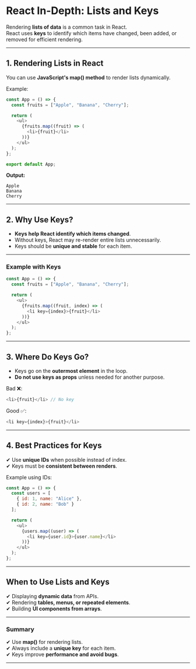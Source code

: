 
#  React In-Depth: Lists and Keys

Rendering **lists of data** is a common task in React.  
React uses **keys** to identify which items have changed, been added, or removed for efficient rendering.

---

## **1. Rendering Lists in React**
You can use **JavaScript's map() method** to render lists dynamically.

Example:
```javascript
const App = () => {
  const fruits = ["Apple", "Banana", "Cherry"];

  return (
    <ul>
      {fruits.map((fruit) => (
        <li>{fruit}</li>
      ))}
    </ul>
  );
};

export default App;
```

**Output:**
```
Apple
Banana
Cherry
```

---

## **2. Why Use Keys?**
- **Keys help React identify which items changed**.
- Without keys, React may re-render entire lists unnecessarily.
- Keys should be **unique and stable** for each item.

---

###  Example with Keys
```javascript
const App = () => {
  const fruits = ["Apple", "Banana", "Cherry"];

  return (
    <ul>
      {fruits.map((fruit, index) => (
        <li key={index}>{fruit}</li>
      ))}
    </ul>
  );
};
```

---

## **3. Where Do Keys Go?**
- Keys go on the **outermost element** in the loop.
- **Do not use keys as props** unless needed for another purpose.

Bad ❌:
```javascript
<li>{fruit}</li> // No key
```

Good ✅:
```javascript
<li key={index}>{fruit}</li>
```

---

## **4. Best Practices for Keys**
✔ Use **unique IDs** when possible instead of index.  
✔ Keys must be **consistent between renders**.

Example using IDs:
```javascript
const App = () => {
  const users = [
    { id: 1, name: "Alice" },
    { id: 2, name: "Bob" }
  ];

  return (
    <ul>
      {users.map((user) => (
        <li key={user.id}>{user.name}</li>
      ))}
    </ul>
  );
};
```

---

##  **When to Use Lists and Keys**
✔ Displaying **dynamic data** from APIs.  
✔ Rendering **tables, menus, or repeated elements**.  
✔ Building **UI components from arrays**.

---

###  Summary
✔ Use **map()** for rendering lists.  
✔ Always include a **unique key** for each item.  
✔ Keys improve **performance and avoid bugs**.

---
